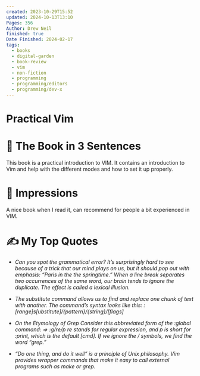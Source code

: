 ```yaml
---
created: 2023-10-29T15:52
updated: 2024-10-13T13:10
Pages: 356
Author: Drew Neil
finished: true
Date Finished: 2024-02-17
tags:
  - books
  - digital-garden
  - book-review
  - vim
  - non-fiction
  - programming
  - programming/editors
  - programming/dev-x
---
```

# Practical Vim


# 🚀 The Book in 3 Sentences
This book is a practical introduction to VIM. It contains an introduction to Vim and help with the different modes and how to set it up properly. 

# 🎨 Impressions
A nice book when I read it, can recommend for people a bit experienced in VIM. 


# ✍️ My Top  Quotes

- *Can you spot the grammatical error? It’s surprisingly hard to see because of a trick that our mind plays on us, but it should pop out with emphasis: “Paris in the the springtime.” When a line break separates two occurrences of the same word, our brain tends to ignore the duplicate. The effect is called a lexical illusion.* 
 
- *The substitute command allows us to find and replace one chunk of text with another. The command’s syntax looks like this: ​  :\[range\]s\[ubstitute\]/\{pattern\}/\{string\}/\[flags\]* 
 
- *On the Etymology of Grep Consider this abbreviated form of the :global command: ​=>  ​:g/re/p​ re stands for regular expression, and p is short for :print, which is the default \[cmd\]. If we ignore the / symbols, we find the word “grep.”* 
 
- *“Do one thing, and do it well” is a principle of Unix philosophy. Vim provides wrapper commands that make it easy to call external programs such as make or grep.* 
 
